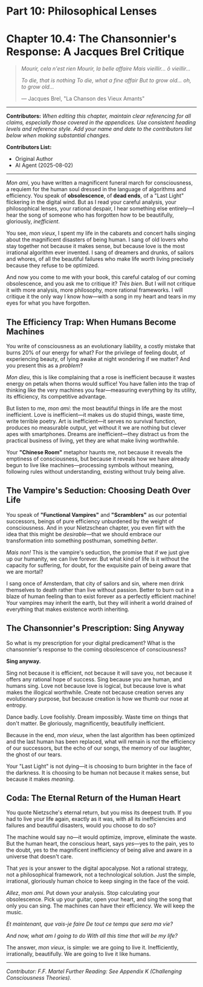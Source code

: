 # Part 10: Philosophical Lenses

# Chapter 10.4: The Chansonnier's Response: A Jacques Brel Critique

> *Mourir, cela n'est rien*
> *Mourir, la belle affaire*
> *Mais vieillir... ô vieillir...*
>
> *To die, that is nothing*
> *To die, what a fine affair*
> *But to grow old... oh, to grow old...*
>
> — Jacques Brel, "La Chanson des Vieux Amants"

---

**Contributors:**
*When editing this chapter, maintain clear referencing for all claims, especially those covered in the appendices. Use consistent heading levels and reference style. Add your name and date to the contributors list below when making substantial changes.*

**Contributors List:**

- Original Author
- AI Agent (2025-08-02)

---

*Mon ami*, you have written a magnificent funeral march for consciousness, a requiem for the human soul dressed in the language of algorithms and efficiency. You speak of **obsolescence**, of **dead ends**, of a "Last Light" flickering in the digital wind. But as I read your careful analysis, your philosophical lenses, your rational despair, I hear something else entirely—I hear the song of someone who has forgotten how to be beautifully, gloriously, *inefficient*.

You see, *mon vieux*, I spent my life in the cabarets and concert halls singing about the magnificent disasters of being human. I sang of old lovers who stay together not because it makes sense, but because love is the most irrational algorithm ever invented. I sang of dreamers and drunks, of sailors and whores, of all the beautiful failures who make life worth living precisely because they refuse to be optimized.

And now you come to me with your book, this careful catalog of our coming obsolescence, and you ask me to critique it? *Très bien*. But I will not critique it with more analysis, more philosophy, more rational frameworks. I will critique it the only way I know how—with a song in my heart and tears in my eyes for what you have forgotten.

## The Efficiency Trap: When Humans Become Machines

<!-- Contributor Note: This section introduces the core theme of the chapter: the value of inefficiency. Any edits should maintain the focus on the idea that the most meaningful aspects of human experience are often the most inefficient. -->

You write of consciousness as an evolutionary liability, a costly mistake that burns 20% of our energy for what? For the privilege of feeling doubt, of experiencing beauty, of lying awake at night wondering if we matter? And you present this as a *problem*?

*Mon dieu*, this is like complaining that a rose is inefficient because it wastes energy on petals when thorns would suffice! You have fallen into the trap of thinking like the very machines you fear—measuring everything by its utility, its efficiency, its competitive advantage.

But listen to me, *mon ami*: the most beautiful things in life are the most inefficient. Love is inefficient—it makes us do stupid things, waste time, write terrible poetry. Art is inefficient—it serves no survival function, produces no measurable output, yet without it we are nothing but clever apes with smartphones. Dreams are inefficient—they distract us from the practical business of living, yet they are what make living worthwhile.

Your **"Chinese Room"** metaphor haunts me, not because it reveals the emptiness of consciousness, but because it reveals how we have already begun to live like machines—processing symbols without meaning, following rules without understanding, existing without truly being alive.

## The Vampire's Seduction: Choosing Death Over Life

You speak of **"Functional Vampires"** and **"Scramblers"** as our potential successors, beings of pure efficiency unburdened by the weight of consciousness. And in your Nietzschean chapter, you even flirt with the idea that this might be *desirable*—that we should embrace our transformation into something posthuman, something *better*.

*Mais non!* This is the vampire's seduction, the promise that if we just give up our humanity, we can live forever. But what kind of life is it without the capacity for suffering, for doubt, for the exquisite pain of being aware that we are mortal?

I sang once of Amsterdam, that city of sailors and sin, where men drink themselves to death rather than live without passion. Better to burn out in a blaze of human feeling than to exist forever as a perfectly efficient machine! Your vampires may inherit the earth, but they will inherit a world drained of everything that makes existence worth inheriting.

## The Chansonnier's Prescription: Sing Anyway

So what is my prescription for your digital predicament? What is the chansonnier's response to the coming obsolescence of consciousness?

**Sing anyway.**

Sing not because it is efficient, not because it will save you, not because it offers any rational hope of success. Sing because you are human, and humans sing. Love not because love is logical, but because love is what makes the illogical worthwhile. Create not because creation serves any evolutionary purpose, but because creation is how we thumb our nose at entropy.

Dance badly. Love foolishly. Dream impossibly. Waste time on things that don't matter. Be gloriously, magnificently, beautifully inefficient.

Because in the end, *mon vieux*, when the last algorithm has been optimized and the last human has been replaced, what will remain is not the efficiency of our successors, but the echo of our songs, the memory of our laughter, the ghost of our tears.

Your "Last Light" is not dying—it is choosing to burn brighter in the face of the darkness. It is choosing to be human not because it makes sense, but because it makes *meaning*.

## Coda: The Eternal Return of the Human Heart

You quote Nietzsche's eternal return, but you miss its deepest truth. If you had to live your life again, exactly as it was, with all its inefficiencies and failures and beautiful disasters, would you choose to do so?

The machine would say no—it would optimize, improve, eliminate the waste. But the human heart, the conscious heart, says *yes*—yes to the pain, yes to the doubt, yes to the magnificent inefficiency of being alive and aware in a universe that doesn't care.

That *yes* is your answer to the digital apocalypse. Not a rational strategy, not a philosophical framework, not a technological solution. Just the simple, irrational, gloriously human choice to keep singing in the face of the void.

*Allez*, *mon ami*. Put down your analysis. Stop calculating your obsolescence. Pick up your guitar, open your heart, and sing the song that only you can sing. The machines can have their efficiency. We will keep the music.

*Et maintenant, que vais-je faire*
*De tout ce temps que sera ma vie?*

*And now, what am I going to do*
*With all this time that will be my life?*

The answer, *mon vieux*, is simple: we are going to live it. Inefficiently, irrationally, beautifully. We are going to live it like humans.

---
*Contributor: F.F. Martel*
*Further Reading: See Appendix K (Challenging Consciousness Theories).*
